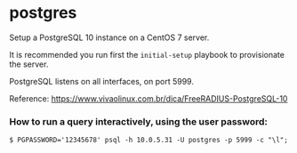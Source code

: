 # postgres

Setup a PostgreSQL 10 instance on a CentOS 7 server. 

It is recommended you run first the `initial-setup` playbook to provisionate
the server. 

PostgreSQL listens on all interfaces, on port 5999.

Reference: https://www.vivaolinux.com.br/dica/FreeRADIUS-PostgreSQL-10

### How to run a query interactively, using the user password:

    $ PGPASSWORD='12345678' psql -h 10.0.5.31 -U postgres -p 5999 -c "\l";

